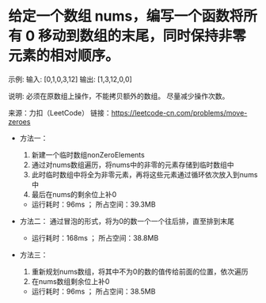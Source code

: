 # 给定一个数组 nums，编写一个函数将所有 0 移动到数组的末尾，同时保持非零元素的相对顺序。

示例:
输入: [0,1,0,3,12]
输出: [1,3,12,0,0]

说明:
必须在原数组上操作，不能拷贝额外的数组。
尽量减少操作次数。

来源：力扣（LeetCode）
链接：https://leetcode-cn.com/problems/move-zeroes

- 方法一：
    1. 新建一个临时数组nonZeroElements
    2. 通过对nums数组遍历，将nums中的非零的元素存储到临时数组中
    3. 此时临时数组中将全为非零元素，再将这些元素通过循环依次放入到nums中
    4. 最后在nums的剩余位上补0
    - 运行耗时：96ms ； 所占空间：39.3MB

- 方法二：
    通过冒泡的形式，将为0的数一个一个往后排，直至排到末尾
    - 运行耗时：168ms ； 所占空间：38.8MB

- 方法三：
    1. 重新规划nums数组，将其中不为0的数的值传给前面的位置，依次遍历
    2. 在nums数组剩余位上补0
    - 运行耗时：96ms ； 所占空间：38.5MB 